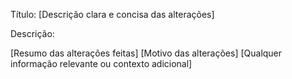 Título: [Descrição clara e concisa das alterações]

Descrição:

[Resumo das alterações feitas]
[Motivo das alterações]
[Qualquer informação relevante ou contexto adicional]
 
